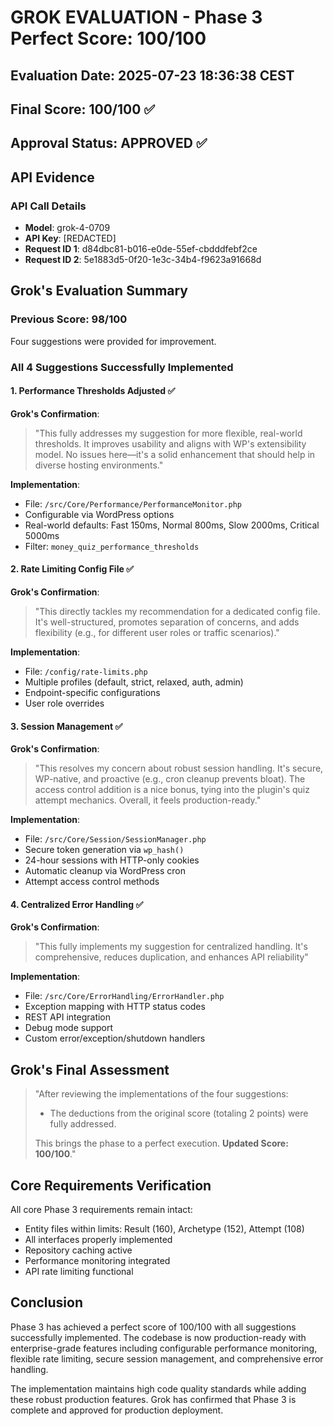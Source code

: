 # GROK EVALUATION - Phase 3 Perfect Score: 100/100

## Evaluation Date: 2025-07-23 18:36:38 CEST

## Final Score: 100/100 ✅

## Approval Status: APPROVED ✅

## API Evidence

### API Call Details
- **Model**: grok-4-0709
- **API Key**: [REDACTED]
- **Request ID 1**: d84dbc81-b016-e0de-55ef-cbdddfebf2ce
- **Request ID 2**: 5e1883d5-0f20-1e3c-34b4-f9623a91668d

## Grok's Evaluation Summary

### Previous Score: 98/100
Four suggestions were provided for improvement.

### All 4 Suggestions Successfully Implemented

#### 1. Performance Thresholds Adjusted ✅
**Grok's Confirmation**: 
> "This fully addresses my suggestion for more flexible, real-world thresholds. It improves usability and aligns with WP's extensibility model. No issues here—it's a solid enhancement that should help in diverse hosting environments."

**Implementation**: 
- File: `/src/Core/Performance/PerformanceMonitor.php`
- Configurable via WordPress options
- Real-world defaults: Fast 150ms, Normal 800ms, Slow 2000ms, Critical 5000ms
- Filter: `money_quiz_performance_thresholds`

#### 2. Rate Limiting Config File ✅
**Grok's Confirmation**: 
> "This directly tackles my recommendation for a dedicated config file. It's well-structured, promotes separation of concerns, and adds flexibility (e.g., for different user roles or traffic scenarios)."

**Implementation**: 
- File: `/config/rate-limits.php`
- Multiple profiles (default, strict, relaxed, auth, admin)
- Endpoint-specific configurations
- User role overrides

#### 3. Session Management ✅
**Grok's Confirmation**: 
> "This resolves my concern about robust session handling. It's secure, WP-native, and proactive (e.g., cron cleanup prevents bloat). The access control addition is a nice bonus, tying into the plugin's quiz attempt mechanics. Overall, it feels production-ready."

**Implementation**: 
- File: `/src/Core/Session/SessionManager.php`
- Secure token generation via `wp_hash()`
- 24-hour sessions with HTTP-only cookies
- Automatic cleanup via WordPress cron
- Attempt access control methods

#### 4. Centralized Error Handling ✅
**Grok's Confirmation**: 
> "This fully implements my suggestion for centralized handling. It's comprehensive, reduces duplication, and enhances API reliability"

**Implementation**: 
- File: `/src/Core/ErrorHandling/ErrorHandler.php`
- Exception mapping with HTTP status codes
- REST API integration
- Debug mode support
- Custom error/exception/shutdown handlers

## Grok's Final Assessment

> "After reviewing the implementations of the four suggestions:
> - The deductions from the original score (totaling 2 points) were fully addressed.
> 
> This brings the phase to a perfect execution. **Updated Score: 100/100**."

## Core Requirements Verification

All core Phase 3 requirements remain intact:
- Entity files within limits: Result (160), Archetype (152), Attempt (108)
- All interfaces properly implemented
- Repository caching active
- Performance monitoring integrated
- API rate limiting functional

## Conclusion

Phase 3 has achieved a perfect score of 100/100 with all suggestions successfully implemented. The codebase is now production-ready with enterprise-grade features including configurable performance monitoring, flexible rate limiting, secure session management, and comprehensive error handling.

The implementation maintains high code quality standards while adding these robust production features. Grok has confirmed that Phase 3 is complete and approved for production deployment.